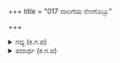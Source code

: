 +++
title = "017 ನಾಲಗೆಯ ನೆಣಗೊಬ್ಬು"

+++

<details><summary>ಗದ್ಯ (ಕ.ಗ.ಪ) </summary>

17. "ಅರ್ಜುನ ನಾಲಗೆಯನ್ನು ಅಹಂಕಾರ ಮದದಿಂದ ಜೋರಾಗಿ ಬಳಸಿದರೆ ಏನಾಗುತ್ತದೆ. ಕರ್ಣನ ಬಾಣದ ಗರಿ ಸೋಂಕಿದರೆ ಸಾಕು. ನಿನ್ನ  ಶೌರ್ಯ ಸೀದು ಕರ್ರಗಾಗಿ ಹೋಗುತ್ತದೆ. 'ಅಪ್ಪಣೆಯನ್ನು ಕೊಡು, ಕರ್ಣನ ಆಯುಸ್ಸನ್ನು ಮುಗಿಸುತ್ತೇನೆ' ಎಂಬ ನಿನ್ನ ಗರ್ವದ ಸಣ್ಣ ಬುದ್ಧಿಯ ಮಾತುಗಳನ್ನು ನಾನು ನಂಬುವುದಿಲ್ಲ, ಎಂದ ಧರ್ಮರಾಯ.
</details>

<details><summary>ಪದಾರ್ಥ (ಕ.ಗ.ಪ) </summary>

ಸಿತಗತನ-ಶೌರ   
 ಗಾಳುತನ-ಗದ್ದಲದ ಸಣ್ಣಬುದ್ಧಿ, ಕೋಳುವೋಗು-ಸೆರೆಯಾಗು
</details>
